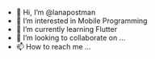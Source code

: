 - 👋 Hi, I’m @lanapostman
- 👀 I’m interested in Mobile Programming
- 🌱 I’m currently learning Flutter
- 💞️ I’m looking to collaborate on ...
- 📫 How to reach me ...

<!---
lanapostman/lanapostman is a ✨ special ✨ repository because its `README.md` (this file) appears on your GitHub profile.
You can click the Preview link to take a look at your changes.
--->
